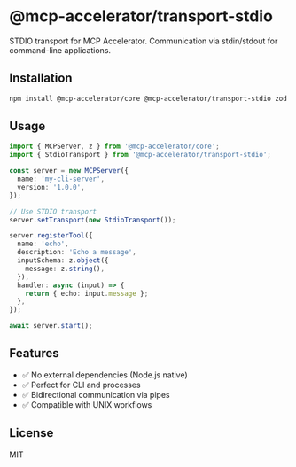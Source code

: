 # @mcp-accelerator/transport-stdio

STDIO transport for MCP Accelerator. Communication via stdin/stdout for command-line applications.

## Installation

```bash
npm install @mcp-accelerator/core @mcp-accelerator/transport-stdio zod
```

## Usage

```typescript
import { MCPServer, z } from '@mcp-accelerator/core';
import { StdioTransport } from '@mcp-accelerator/transport-stdio';

const server = new MCPServer({
  name: 'my-cli-server',
  version: '1.0.0',
});

// Use STDIO transport
server.setTransport(new StdioTransport());

server.registerTool({
  name: 'echo',
  description: 'Echo a message',
  inputSchema: z.object({
    message: z.string(),
  }),
  handler: async (input) => {
    return { echo: input.message };
  },
});

await server.start();
```

## Features

- ✅ No external dependencies (Node.js native)
- ✅ Perfect for CLI and processes
- ✅ Bidirectional communication via pipes
- ✅ Compatible with UNIX workflows

## License

MIT
